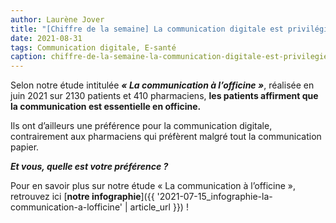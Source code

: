 ```yaml
---
author: Laurène Jover
title: "[Chiffre de la semaine] La communication digitale est privilégiée par les patients."
date: 2021-08-31
tags: Communication digitale, E-santé
caption: chiffre-de-la-semaine-la-communication-digitale-est-privilegiee-par-les-patients.webp
---
```


Selon notre étude intitulée **_« La communication à l’officine »_**, réalisée en juin 2021 sur 2130 patients et 410 pharmaciens, **les patients affirment que la communication est essentielle en officine.**

Ils ont d’ailleurs une préférence pour la communication digitale, contrairement aux pharmaciens qui préfèrent malgré tout la communication papier.

**_Et vous, quelle est votre préférence ?_**

Pour en savoir plus sur notre étude « La communication à l’officine », retrouvez ici [**notre infographie**]({{ '2021-07-15_infographie-la-communication-a-lofficine' | article_url }}) !
